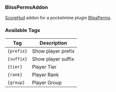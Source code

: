 ### BlissPermsAddon
[ScoreHud](https://poggit.pmmp.io/p/ScoreHud/) addon for a pocketmine plugin [BlissPerms](https://github.com/XenoServers/BlissPerms).
### Available Tags
| Tag | Description |
|---------|---------|
| `{prefix}` | Show player prefix |
| `{suffix}` | Show player suffix |
| `{tier}` | Player Tier |
| `{rank}` | Player Rank |
| `{group}` | Player Group |

